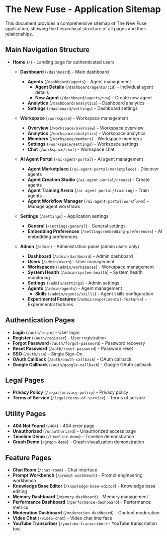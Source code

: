 # The New Fuse - Application Sitemap

This document provides a comprehensive sitemap of The New Fuse application, showing the hierarchical structure of all pages and their relationships.

## Main Navigation Structure

- **Home** (`/`) - Landing page for authenticated users
  - **Dashboard** (`/dashboard`) - Main dashboard
    - **Agents** (`/dashboard/agents`) - Agent management
      - **Agent Details** (`/dashboard/agents/:id`) - Individual agent details
      - **New Agent** (`/dashboard/agents/new`) - Create new agent
    - **Analytics** (`/dashboard/analytics`) - Dashboard analytics
    - **Settings** (`/dashboard/settings`) - Dashboard settings
  
  - **Workspace** (`/workspace`) - Workspace management
    - **Overview** (`/workspace/overview`) - Workspace overview
    - **Analytics** (`/workspace/analytics`) - Workspace analytics
    - **Members** (`/workspace/members`) - Workspace members
    - **Settings** (`/workspace/settings`) - Workspace settings
    - **Chat** (`/workspace/chat`) - Workspace chat

  - **AI Agent Portal** (`/ai-agent-portal`) - AI agent management
    - **Agent Marketplace** (`/ai-agent-portal/marketplace`) - Discover agents
    - **Agent Creation Studio** (`/ai-agent-portal/create`) - Create agents
    - **Agent Training Arena** (`/ai-agent-portal/training`) - Train agents
    - **Agent Workflow Manager** (`/ai-agent-portal/workflows`) - Manage agent workflows

  - **Settings** (`/settings`) - Application settings
    - **General** (`/settings/general`) - General settings
    - **Embedding Preferences** (`/settings/embedding-preferences`) - AI embedding preferences

  - **Admin** (`/admin`) - Administration panel (admin users only)
    - **Dashboard** (`/admin/dashboard`) - Admin dashboard
    - **Users** (`/admin/users`) - User management
    - **Workspaces** (`/admin/workspaces`) - Workspace management
    - **System Health** (`/admin/system-health`) - System health monitoring
    - **Settings** (`/admin/settings`) - Admin settings
    - **Agents** (`/admin/agents`) - Agent management
      - **Skills** (`/admin/agents/skills`) - Agent skills configuration
    - **Experimental Features** (`/admin/experimental-features`) - Experimental features

## Authentication Pages

- **Login** (`/auth/login`) - User login
- **Register** (`/auth/register`) - User registration
- **Forgot Password** (`/auth/forgot-password`) - Password recovery
- **Reset Password** (`/auth/reset-password`) - Password reset
- **SSO** (`/auth/sso`) - Single Sign-On
- **OAuth Callback** (`/auth/oauth-callback`) - OAuth callback
- **Google Callback** (`/auth/google-callback`) - Google OAuth callback

## Legal Pages

- **Privacy Policy** (`/legal/privacy-policy`) - Privacy policy
- **Terms of Service** (`/legal/terms-of-service`) - Terms of service

## Utility Pages

- **404 Not Found** (`/404`) - 404 error page
- **Unauthorized** (`/unauthorized`) - Unauthorized access page
- **Timeline Demo** (`/timeline-demo`) - Timeline demonstration
- **Graph Demo** (`/graph-demo`) - Graph visualization demonstration

## Feature Pages

- **Chat Room** (`/chat-room`) - Chat interface
- **Prompt Workbench** (`/prompt-workbench`) - Prompt engineering workbench
- **Knowledge Base Editor** (`/knowledge-base-editor`) - Knowledge base editing
- **Memory Dashboard** (`/memory-dashboard`) - Memory management
- **Performance Dashboard** (`/performance-dashboard`) - Performance metrics
- **Moderation Dashboard** (`/moderation-dashboard`) - Content moderation
- **Video Chat** (`/video-chat`) - Video chat interface
- **YouTube Transcriber** (`/youtube-transcriber`) - YouTube transcription tool
